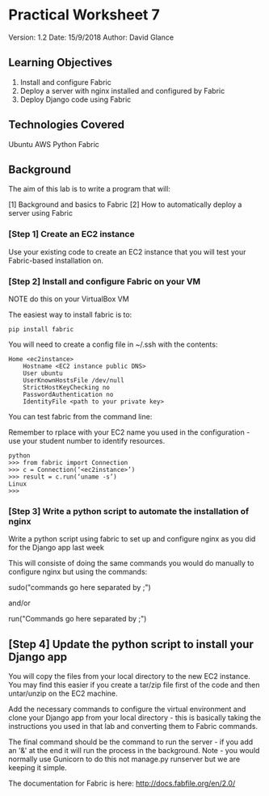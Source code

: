 # Practical Worksheet 7

Version: 1.2 Date: 15/9/2018 Author: David Glance

## Learning Objectives

1.	Install and configure Fabric
2.	Deploy a server with nginx installed and configured by Fabric
3. 	Deploy Django code using Fabric

## Technologies Covered

Ubuntu
AWS
Python
Fabric

## Background

The aim of this lab is to write a program that will:
 
[1] Background and basics to Fabric
[2] How to automatically deploy a server using Fabric

### [Step 1] Create an EC2 instance

Use your existing code to create an EC2 instance that you will test
your Fabric-based installation on.

### [Step 2] Install and configure Fabric on your VM

NOTE do this on your VirtualBox VM

The easiest way to install fabric is to:

```
pip install fabric
```

You will need to create a config file in ~/.ssh with the contents:

```
Home <ec2instance>
	Hostname <EC2 instance public DNS>
	User ubuntu
	UserKnownHostsFile /dev/null
	StrictHostKeyChecking no
	PasswordAuthentication no
	IdentityFile <path to your private key>
```
	
You can test fabric from the command line:

Remember to rplace <ec2instance> with your EC2 name you used in the
configuration - use your student number to identify resources.

```
python
>>> from fabric import Connection
>>> c = Connection(‘<ec2instance>’)
>>> result = c.run(‘uname -s’)
Linux
>>>
```

### [Step 3] Write a python script to automate the installation of nginx

Write a python script using fabric to set up and configure nginx as
you did for the Django app last week

This will consiste of doing the same commands you would do manually to
configure nginx but using the commands:

sudo("commands go here separated by ;")

and/or

run("Commands go here separated by ;")

## [Step 4] Update the python script to install your Django app

You will copy the files from your local directory to the new EC2 instance. You may find this easier if you create a tar/zip file first of the code and then untar/unzip on the EC2 machine.

Add the necessary commands to configure the virtual environment and
clone your Django app from your local directory - this is basically taking the
instructions you used in that lab and converting them to Fabric commands.

The final command should be the command to run the server - if you add
an '&' at the end it will run the process in the background. Note -
you would normally use Gunicorn to do this not manage.py runserver but
we are keeping it simple.

The documentation for Fabric is here: http://docs.fabfile.org/en/2.0/




